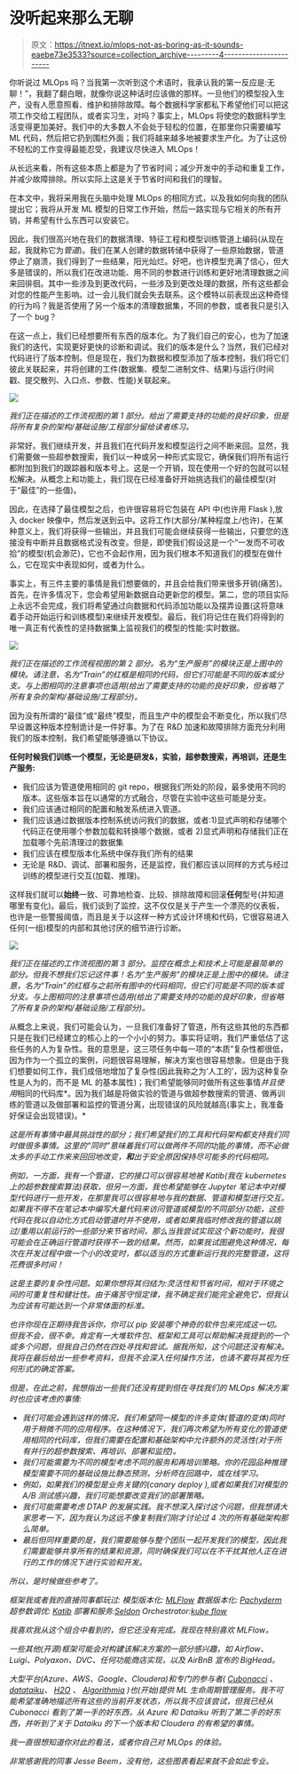 # 没听起来那么无聊

> 原文：<https://itnext.io/mlops-not-as-boring-as-it-sounds-eaebe73e3533?source=collection_archive---------4----------------------->

你听说过 MLOps 吗？当我第一次听到这个术语时，我承认我的第一反应是:无聊！”，我翻了翻白眼，就像你说这种话时应该做的那样。一旦他们的模型投入生产，没有人愿意照看、维护和排除故障。每个数据科学家都私下希望他们可以把这项工作交给工程团队，或者实习生，对吗？事实上，MLOps 将使您的数据科学生活变得更加美好。我们中的大多数人不会处于轻松的位置，在那里你只需要编写 ML 代码，然后把它扔到围栏外面；我们将越来越多地被要求生产化。为了让这份不轻松的工作变得最能忍受，我建议尽快进入 MLOps！

从长远来看，所有这些本质上都是为了节省时间；减少开发中的手动和重复工作，并减少故障排除。所以实际上这是关于节省时间和我们的理智。

在本文中，我将采用我在头脑中处理 MLOps 的相同方式，以及我如何向我的团队提出它；我将从开发 ML 模型的日常工作开始，然后一路实现与它相关的所有开销，并希望有什么东西可以安装它。

因此，我们很高兴地在我们的数据清理、特征工程和模型训练管道上编码(从现在起，我就称它为*管道*)。我们在某人创建的数据转储中获得了一些原始数据，管道停止了崩溃，我们得到了一些结果，阳光灿烂。好吧，也许模型充满了信心，但大多是错误的，所以我们在改进功能、用不同的参数进行训练和更好地清理数据之间来回徘徊。其中一些涉及到更改代码，一些涉及到更改处理的数据，所有这些都会对您的性能产生影响。过一会儿我们就会失去联系。这个模特以前表现出这种奇怪的行为吗？我是否使用了另一个版本的清理数据集，不同的参数，或者我只是引入了一个 bug？

在这一点上，我们已经想要所有东西的版本化。为了我们自己的安心，也为了加速我们的迭代，实现更好更快的诊断和调试。我们的版本是什么？当然，我们已经对代码进行了版本控制。但是现在，我们为数据和模型添加了版本控制，我们将它们彼此关联起来，并将创建的工件(数据集、模型二进制文件、结果)与运行(时间戳、提交散列、入口点、参数、性能)关联起来。

![](img/5d44ffb38d9c012758d9b5faab34bba9.png)

*我们正在描述的工作流视图的第 1 部分。给出了需要支持的功能的良好印象，但是将所有复杂的架构/基础设施/工程部分留给读者练习。*

非常好。我们继续开发，并且我们在代码开发和模型运行之间不断来回。显然，我们需要做一些超参数搜索，我们以一种或另一种形式实现它，确保我们将所有运行都附加到我们的跟踪器和版本号上。这是一个开销，现在使用一个好的包就可以轻松解决。从概念上和功能上，我们现在已经准备好开始挑选我们的最佳模型(对于“最佳”的一些值)。

因此，在选择了最佳模型之后，也许很容易将它包装在 API 中(也许用 Flask ),放入 docker 映像中，然后发送到云中。这将工作(大部分/某种程度上/也许)，在某种意义上，我们将获得一些输出，并且我们可能会继续获得一些输出，只要您的连接没有中断并且数据格式没有改变。但是，即使我们假设这是一个“一发而不可收拾”的模型(机会渺茫)，它也不会起作用，因为我们根本不知道我们的模型在做什么，它在现实中表现如何，或者为什么。

事实上，有三件主要的事情是我们想要做的，并且会给我们带来很多开销(痛苦)。首先，在许多情况下，您会希望用新数据自动更新您的模型。第二，您的项目实际上永远不会完成，我们将希望通过向数据和代码添加功能以及摆弄设置(这将意味着手动开始运行和训练模型)来继续开发模型。最后，我们将记住在我们将得到的唯一真正有代表性的坚持数据集上监视我们的模型的性能:实时数据。

![](img/9b00d8de3f7ebac39b9a355e9883aaf5.png)

*我们正在描述的工作流程视图的第 2 部分。名为“生产服务”的模块正是上图中的模块。请注意，名为“Train”的红框是相同的代码，但它们可能是不同的版本或分支。与上图相同的注意事项也适用(给出了需要支持的功能的良好印象，但省略了所有复杂的架构/基础设施/工程部分)。*

因为没有所谓的“最佳”或“最终”模型，而且生产中的模型会不断变化，所以我们尽早设置这种版本控制诡计是一件好事。为了在 R&D 加速和故障排除方面充分利用我们的版本控制，我们希望能够遵循以下协议。

**任何时候我们训练一个模型，无论是研发&，实验，超参数搜索，再培训，还是生产服务:**

*   我们应该为管道使用相同的 git repo，根据我们所处的阶段，最多使用不同的版本。这些版本旨在以通常的方式融合，尽管在实验中这些可能是分支。
*   我们应该通过相同的配置和触发系统进入管道。
*   我们应该通过数据版本控制系统访问我们的数据，或者:1)显式声明和存储哪个代码正在使用哪个参数加载和转换哪个数据，或者 2)显式声明和存储我们正在加载哪个先前清理过的数据集
*   我们应该在模型版本化系统中保存我们所有的结果
*   无论是 R&D、调试、部署和服务，还是监控，我们都应该以同样的方式与经过训练的模型进行交互(加载、推理)。

这样我们就可以**始终**一致、可靠地检查、比较、排除故障和回滚**任何**型号(并知道哪里有变化)。最后，我们谈到了监控，这不仅仅是关于产生一个漂亮的仪表板，也许是一些警报阈值，而且是关于以这样一种方式设计环境和代码，它很容易进入任何(一组)模型的内部和其他讨厌的细节进行诊断。

![](img/030583a0670f1a067cde8bbca04c794a.png)

*我们正在描述的工作流视图的第 3 部分。监控在概念上和技术上可能是最简单的部分。但我不想我们忘记这件事！名为“生产服务”的模块正是上图中的模块。请注意，名为“Train”的红框与之前所有图中的代码相同，但它们可能是不同的版本或分支。与上图相同的注意事项也适用(给出了需要支持的功能的良好印象，但省略了所有复杂的架构/基础设施/工程部分)。*

从概念上来说，我们可能会认为，一旦我们准备好了管道，所有这些其他的东西都只是在我们已经建立的核心上的一个小小的努力。事实将证明，我们严重低估了这些任务的人为复杂性。我的意思是，这三项任务中每一项的“本质”复杂性都很低，因为作为一个孤立的案例，问题很容易理解，解决方案也很容易想象。但是由于我们想要如何工作，我们成倍地增加了复杂性(因此我称之为‘人工的’，因为这种复杂性是人为的，而不是 ML 的基本属性)；我们希望能够同时做所有这些事情*并且使用*相同的代码库*。因为我们越是将做实验的管道与做超参数搜索的管道、做再训练的管道以及做部署和监控的管道分离，出现错误的风险就越高(事实上，我准备好保证会出现错误)。*

*这是所有事情中最具挑战性的部分；我们希望我们的工具和代码架构都支持我们同时做很多事情。这里的“同时”意味着我们可以做两件不同的*功能*的事情，而不必做太多的手动工作来来回回地改变，**和**出于安全原因保持尽可能多的代码相同。*

*例如，一方面，我有一个管道，它的接口可以很容易地被 Katib(我在 kubernetes 上的超参数搜索算法)获取，但另一方面，我也希望能够在 Jupyter 笔记本中对模型代码进行一些开发，在那里我可以很容易地与我的数据、管道和模型进行交互。如果我不得不在笔记本中编写大量代码来访问管道或模型的不同部分/功能，这些代码在我以自动化方式启动管道时并不使用，或者如果我临时修改我的管道以跳过/重用以前运行的一些部分来节省时间，那么当我尝试实现这个新功能时，我很可能会在正确运行管道时获得不一致的结果。然而，如果我试图避免这种情况，每次在开发过程中做一个小的改变时，都以适当的方式重新运行我的完整管道，这将花费很多时间！*

*这是主要的复杂性问题。如果你想将其归结为:灵活性和节省时间，相对于环境之间的可重复性和健壮性。由于痛苦守恒定律，我不确定我们能完全避免它，但我认为应该有可能达到一个非常体面的标准。*

*也许你现在正期待我告诉你，你可以 pip 安装哪个神奇的软件包来完成这一切。但我不会，很不幸。肯定有一大堆软件包、框架和工具可以帮助解决我提到的一个或多个问题，但我自己仍然在四处寻找和尝试。据我所知，这个问题还没有解决。我将在最后给出一些参考资料，但我不会深入任何操作方法，也请不要将其视为任何形式的确定答案。*

*但是，在此之前，我想指出一些我们还没有提到但在寻找我们的 MLOps 解决方案时也应该考虑的事情:*

*   *我们可能会遇到这样的情况，我们希望同一模型的许多变体(管道的变体)同时用于稍微不同的应用程序。在这种情况下，我们再次希望为所有变化的管道使用相同的代码库，但我们需要在配置和基础架构中允许额外的灵活性(对于所有并行的超参数搜索、再培训、部署和监控)。*
*   *我们可能需要为不同的模型考虑不同的服务和再培训策略。你的花园品种推理模型需要不同的基础设施比静态预测，分析师在回路中，或在线学习。*
*   *例如，如果我们的模型是业务关键的(canary deploy ),或者如果我们对模型的 A/B 测试感兴趣，我们可能想要改变我们的部署策略。*
*   *我们可能需要考虑 DTAP 的发展实践。我不想深入探讨这个问题，但我想请大家思考一下，因为我认为这远不像复制我们刚才讨论过 4 次的所有基础架构那么简单。*
*   *最后但同样重要的是，我们需要能够与整个团队一起开发我们的模型，因此我们需要能够共享所有的结果和资源，同时确保我们可以在不干扰其他人正在进行的工作的情况下进行实验和开发。*

*所以，是时候做些参考了。*

*框架我或者我的直接同事都玩过:
模型版本化: [MLFlow](https://mlflow.org/)
数据版本化: [Pachyderm](https://www.pachyderm.com/)
超参数调优: [Katib](https://github.com/kubeflow/katib)
部署和服务:[Seldon](https://www.seldon.io/)
Orchestrator:[kube flow](https://www.kubeflow.org/)*

*我喜欢我从这个组合中看到的，但它还没有完成。我现在特别喜欢 MLFlow。*

*一些其他(开源)框架可能会对构建该解决方案的一部分感兴趣，如 Airflow、Luigi、Polyaxon、DVC、任何功能商店实现，以及 AirBnB 宣布的 BigHead。*

*大型平台(Azure、AWS、Google、Cloudera)和专门的参与者( [Cubonacci](https://www.cubonacci.com/) 、[datataiku](https://www.dataiku.com/)、 [H2O](https://www.h2o.ai/) 、 [Algorithmia](https://algorithmia.com/) )也(开始)提供 ML 生命周期管理服务。我不可能希望准确地描述所有这些的当前开发状态，所以我不应该尝试，但我已经从 Cubonacci 看到了第一手的好东西，从 Azure 和 Dataiku 听到了第二手的好东西，并听到了关于 Dataiku 的下一个版本和 Cloudera 的有希望的事情。*

*我一直很想知道你对此的看法，或者你自己对 MLOps 的体验。*

*非常感谢我的同事 Jesse Beem，没有他，这些图表看起来就不会如此专业。*